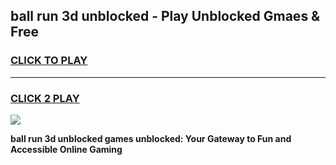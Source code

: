 
## ball run 3d unblocked - Play Unblocked Gmaes & Free
<h3>
<a href="https://news.freeplayer.one?title=ball_run_3d_unblocked&ref=23F">CLICK TO PLAY</a></h3>
<hr>

<h3>
<a href="https://news.freeplayer.one?title=ball_run_3d_unblocked&ref=23F">CLICK 2 PLAY</a>
  
</h3>

<a href="https://news.freeplayer.one?title=ball_run_3d_unblocked&ref=23F/"><img src="https://clearcache.store/games.png"></a>


**ball run 3d unblocked games unblocked: Your Gateway to Fun and Accessible Online Gaming**
